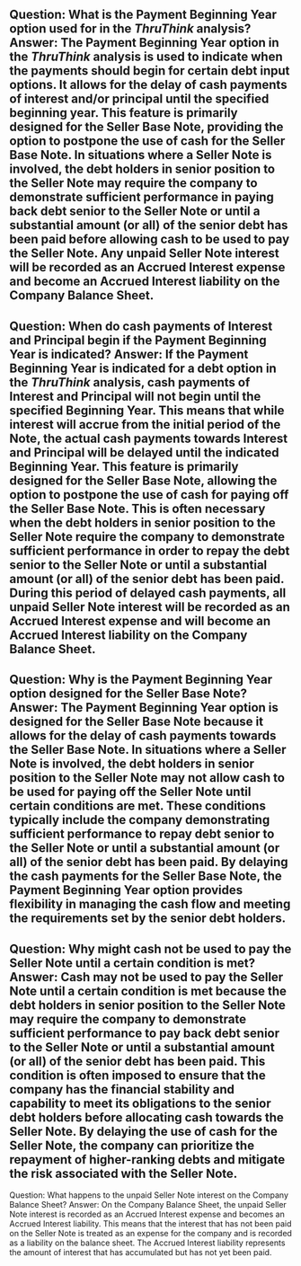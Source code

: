 Question: What is the Payment Beginning Year option used for in the *ThruThink* analysis?
Answer: The Payment Beginning Year option in the *ThruThink* analysis is used to indicate when the payments should begin for certain debt input options. It allows for the delay of cash payments of interest and/or principal until the specified beginning year. This feature is primarily designed for the Seller Base Note, providing the option to postpone the use of cash for the Seller Base Note. In situations where a Seller Note is involved, the debt holders in senior position to the Seller Note may require the company to demonstrate sufficient performance in paying back debt senior to the Seller Note or until a substantial amount (or all) of the senior debt has been paid before allowing cash to be used to pay the Seller Note. Any unpaid Seller Note interest will be recorded as an Accrued Interest expense and become an Accrued Interest liability on the Company Balance Sheet.
---
Question: When do cash payments of Interest and Principal begin if the Payment Beginning Year is indicated?
Answer: If the Payment Beginning Year is indicated for a debt option in the *ThruThink* analysis, cash payments of Interest and Principal will not begin until the specified Beginning Year. This means that while interest will accrue from the initial period of the Note, the actual cash payments towards Interest and Principal will be delayed until the indicated Beginning Year. This feature is primarily designed for the Seller Base Note, allowing the option to postpone the use of cash for paying off the Seller Base Note. This is often necessary when the debt holders in senior position to the Seller Note require the company to demonstrate sufficient performance in order to repay the debt senior to the Seller Note or until a substantial amount (or all) of the senior debt has been paid. During this period of delayed cash payments, all unpaid Seller Note interest will be recorded as an Accrued Interest expense and will become an Accrued Interest liability on the Company Balance Sheet.
---
Question: Why is the Payment Beginning Year option designed for the Seller Base Note?
Answer: The Payment Beginning Year option is designed for the Seller Base Note because it allows for the delay of cash payments towards the Seller Base Note. In situations where a Seller Note is involved, the debt holders in senior position to the Seller Note may not allow cash to be used for paying off the Seller Note until certain conditions are met. These conditions typically include the company demonstrating sufficient performance to repay debt senior to the Seller Note or until a substantial amount (or all) of the senior debt has been paid. By delaying the cash payments for the Seller Base Note, the Payment Beginning Year option provides flexibility in managing the cash flow and meeting the requirements set by the senior debt holders.
---
Question: Why might cash not be used to pay the Seller Note until a certain condition is met?
Answer: Cash may not be used to pay the Seller Note until a certain condition is met because the debt holders in senior position to the Seller Note may require the company to demonstrate sufficient performance to pay back debt senior to the Seller Note or until a substantial amount (or all) of the senior debt has been paid. This condition is often imposed to ensure that the company has the financial stability and capability to meet its obligations to the senior debt holders before allocating cash towards the Seller Note. By delaying the use of cash for the Seller Note, the company can prioritize the repayment of higher-ranking debts and mitigate the risk associated with the Seller Note.
---
Question: What happens to the unpaid Seller Note interest on the Company Balance Sheet?
Answer: On the Company Balance Sheet, the unpaid Seller Note interest is recorded as an Accrued Interest expense and becomes an Accrued Interest liability. This means that the interest that has not been paid on the Seller Note is treated as an expense for the company and is recorded as a liability on the balance sheet. The Accrued Interest liability represents the amount of interest that has accumulated but has not yet been paid.
